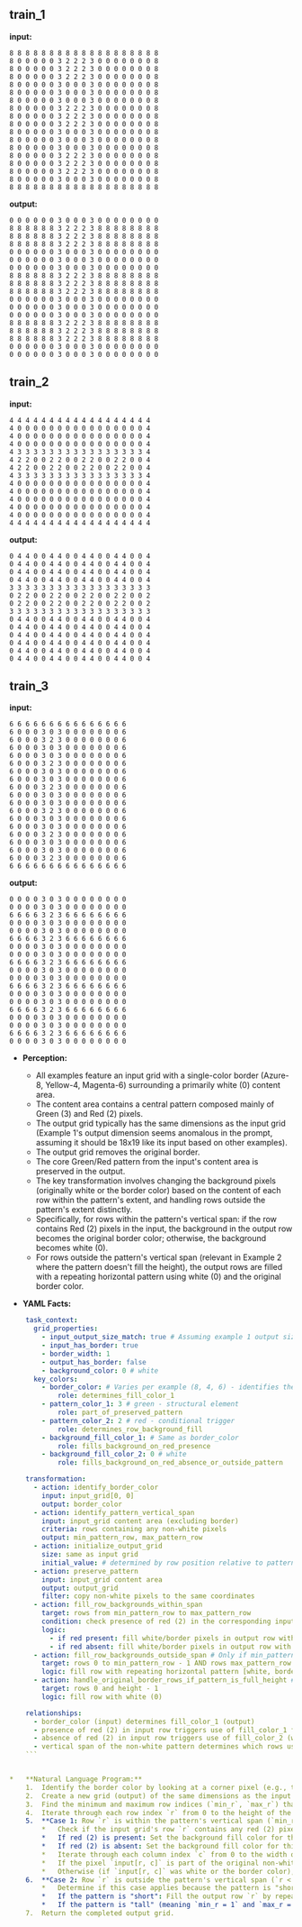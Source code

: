 
## train_1

**input:**
```
8 8 8 8 8 8 8 8 8 8 8 8 8 8 8 8 8 8 8
8 0 0 0 0 0 3 2 2 2 3 0 0 0 0 0 0 0 8
8 0 0 0 0 0 3 2 2 2 3 0 0 0 0 0 0 0 8
8 0 0 0 0 0 3 2 2 2 3 0 0 0 0 0 0 0 8
8 0 0 0 0 0 3 0 0 0 3 0 0 0 0 0 0 0 8
8 0 0 0 0 0 3 0 0 0 3 0 0 0 0 0 0 0 8
8 0 0 0 0 0 3 0 0 0 3 0 0 0 0 0 0 0 8
8 0 0 0 0 0 3 2 2 2 3 0 0 0 0 0 0 0 8
8 0 0 0 0 0 3 2 2 2 3 0 0 0 0 0 0 0 8
8 0 0 0 0 0 3 2 2 2 3 0 0 0 0 0 0 0 8
8 0 0 0 0 0 3 0 0 0 3 0 0 0 0 0 0 0 8
8 0 0 0 0 0 3 0 0 0 3 0 0 0 0 0 0 0 8
8 0 0 0 0 0 3 0 0 0 3 0 0 0 0 0 0 0 8
8 0 0 0 0 0 3 2 2 2 3 0 0 0 0 0 0 0 8
8 0 0 0 0 0 3 2 2 2 3 0 0 0 0 0 0 0 8
8 0 0 0 0 0 3 2 2 2 3 0 0 0 0 0 0 0 8
8 0 0 0 0 0 3 0 0 0 3 0 0 0 0 0 0 0 8
8 8 8 8 8 8 8 8 8 8 8 8 8 8 8 8 8 8 8
```


**output:**
```
0 0 0 0 0 0 3 0 0 0 3 0 0 0 0 0 0 0 0
8 8 8 8 8 8 3 2 2 2 3 8 8 8 8 8 8 8 8
8 8 8 8 8 8 3 2 2 2 3 8 8 8 8 8 8 8 8
8 8 8 8 8 8 3 2 2 2 3 8 8 8 8 8 8 8 8
0 0 0 0 0 0 3 0 0 0 3 0 0 0 0 0 0 0 0
0 0 0 0 0 0 3 0 0 0 3 0 0 0 0 0 0 0 0
0 0 0 0 0 0 3 0 0 0 3 0 0 0 0 0 0 0 0
8 8 8 8 8 8 3 2 2 2 3 8 8 8 8 8 8 8 8
8 8 8 8 8 8 3 2 2 2 3 8 8 8 8 8 8 8 8
8 8 8 8 8 8 3 2 2 2 3 8 8 8 8 8 8 8 8
0 0 0 0 0 0 3 0 0 0 3 0 0 0 0 0 0 0 0
0 0 0 0 0 0 3 0 0 0 3 0 0 0 0 0 0 0 0
0 0 0 0 0 0 3 0 0 0 3 0 0 0 0 0 0 0 0
8 8 8 8 8 8 3 2 2 2 3 8 8 8 8 8 8 8 8
8 8 8 8 8 8 3 2 2 2 3 8 8 8 8 8 8 8 8
8 8 8 8 8 8 3 2 2 2 3 8 8 8 8 8 8 8 8
0 0 0 0 0 0 3 0 0 0 3 0 0 0 0 0 0 0 0
0 0 0 0 0 0 3 0 0 0 3 0 0 0 0 0 0 0 0
```


## train_2

**input:**
```
4 4 4 4 4 4 4 4 4 4 4 4 4 4 4 4 4 4
4 0 0 0 0 0 0 0 0 0 0 0 0 0 0 0 0 4
4 0 0 0 0 0 0 0 0 0 0 0 0 0 0 0 0 4
4 0 0 0 0 0 0 0 0 0 0 0 0 0 0 0 0 4
4 3 3 3 3 3 3 3 3 3 3 3 3 3 3 3 3 4
4 2 2 0 0 2 2 0 0 2 2 0 0 2 2 0 0 4
4 2 2 0 0 2 2 0 0 2 2 0 0 2 2 0 0 4
4 3 3 3 3 3 3 3 3 3 3 3 3 3 3 3 3 4
4 0 0 0 0 0 0 0 0 0 0 0 0 0 0 0 0 4
4 0 0 0 0 0 0 0 0 0 0 0 0 0 0 0 0 4
4 0 0 0 0 0 0 0 0 0 0 0 0 0 0 0 0 4
4 0 0 0 0 0 0 0 0 0 0 0 0 0 0 0 0 4
4 0 0 0 0 0 0 0 0 0 0 0 0 0 0 0 0 4
4 4 4 4 4 4 4 4 4 4 4 4 4 4 4 4 4 4
```


**output:**
```
0 4 4 0 0 4 4 0 0 4 4 0 0 4 4 0 0 4
0 4 4 0 0 4 4 0 0 4 4 0 0 4 4 0 0 4
0 4 4 0 0 4 4 0 0 4 4 0 0 4 4 0 0 4
0 4 4 0 0 4 4 0 0 4 4 0 0 4 4 0 0 4
3 3 3 3 3 3 3 3 3 3 3 3 3 3 3 3 3 3
0 2 2 0 0 2 2 0 0 2 2 0 0 2 2 0 0 2
0 2 2 0 0 2 2 0 0 2 2 0 0 2 2 0 0 2
3 3 3 3 3 3 3 3 3 3 3 3 3 3 3 3 3 3
0 4 4 0 0 4 4 0 0 4 4 0 0 4 4 0 0 4
0 4 4 0 0 4 4 0 0 4 4 0 0 4 4 0 0 4
0 4 4 0 0 4 4 0 0 4 4 0 0 4 4 0 0 4
0 4 4 0 0 4 4 0 0 4 4 0 0 4 4 0 0 4
0 4 4 0 0 4 4 0 0 4 4 0 0 4 4 0 0 4
0 4 4 0 0 4 4 0 0 4 4 0 0 4 4 0 0 4
```


## train_3

**input:**
```
6 6 6 6 6 6 6 6 6 6 6 6 6 6 6
6 0 0 0 3 0 3 0 0 0 0 0 0 0 6
6 0 0 0 3 2 3 0 0 0 0 0 0 0 6
6 0 0 0 3 0 3 0 0 0 0 0 0 0 6
6 0 0 0 3 0 3 0 0 0 0 0 0 0 6
6 0 0 0 3 2 3 0 0 0 0 0 0 0 6
6 0 0 0 3 0 3 0 0 0 0 0 0 0 6
6 0 0 0 3 0 3 0 0 0 0 0 0 0 6
6 0 0 0 3 2 3 0 0 0 0 0 0 0 6
6 0 0 0 3 0 3 0 0 0 0 0 0 0 6
6 0 0 0 3 0 3 0 0 0 0 0 0 0 6
6 0 0 0 3 2 3 0 0 0 0 0 0 0 6
6 0 0 0 3 0 3 0 0 0 0 0 0 0 6
6 0 0 0 3 0 3 0 0 0 0 0 0 0 6
6 0 0 0 3 2 3 0 0 0 0 0 0 0 6
6 0 0 0 3 0 3 0 0 0 0 0 0 0 6
6 0 0 0 3 0 3 0 0 0 0 0 0 0 6
6 0 0 0 3 2 3 0 0 0 0 0 0 0 6
6 6 6 6 6 6 6 6 6 6 6 6 6 6 6
```


**output:**
```
0 0 0 0 3 0 3 0 0 0 0 0 0 0 0
0 0 0 0 3 0 3 0 0 0 0 0 0 0 0
6 6 6 6 3 2 3 6 6 6 6 6 6 6 6
0 0 0 0 3 0 3 0 0 0 0 0 0 0 0
0 0 0 0 3 0 3 0 0 0 0 0 0 0 0
6 6 6 6 3 2 3 6 6 6 6 6 6 6 6
0 0 0 0 3 0 3 0 0 0 0 0 0 0 0
0 0 0 0 3 0 3 0 0 0 0 0 0 0 0
6 6 6 6 3 2 3 6 6 6 6 6 6 6 6
0 0 0 0 3 0 3 0 0 0 0 0 0 0 0
0 0 0 0 3 0 3 0 0 0 0 0 0 0 0
6 6 6 6 3 2 3 6 6 6 6 6 6 6 6
0 0 0 0 3 0 3 0 0 0 0 0 0 0 0
0 0 0 0 3 0 3 0 0 0 0 0 0 0 0
6 6 6 6 3 2 3 6 6 6 6 6 6 6 6
0 0 0 0 3 0 3 0 0 0 0 0 0 0 0
0 0 0 0 3 0 3 0 0 0 0 0 0 0 0
6 6 6 6 3 2 3 6 6 6 6 6 6 6 6
0 0 0 0 3 0 3 0 0 0 0 0 0 0 0
```

*   **Perception:**
    *   All examples feature an input grid with a single-color border (Azure-8, Yellow-4, Magenta-6) surrounding a primarily white (0) content area.
    *   The content area contains a central pattern composed mainly of Green (3) and Red (2) pixels.
    *   The output grid typically has the same dimensions as the input grid (Example 1's output dimension seems anomalous in the prompt, assuming it should be 18x19 like its input based on other examples).
    *   The output grid removes the original border.
    *   The core Green/Red pattern from the input's content area is preserved in the output.
    *   The key transformation involves changing the background pixels (originally white or the border color) based on the content of each row within the pattern's extent, and handling rows outside the pattern's extent distinctly.
    *   Specifically, for rows within the pattern's vertical span: if the row contains Red (2) pixels in the input, the background in the output row becomes the original border color; otherwise, the background becomes white (0).
    *   For rows outside the pattern's vertical span (relevant in Example 2 where the pattern doesn't fill the height), the output rows are filled with a repeating horizontal pattern using white (0) and the original border color.

*   **YAML Facts:**
    
```yaml
    task_context:
      grid_properties:
        - input_output_size_match: true # Assuming example 1 output size was a typo
        - input_has_border: true
        - border_width: 1
        - output_has_border: false
        - background_color: 0 # white
      key_colors:
        - border_color: # Varies per example (8, 4, 6) - identifies the input border
            role: determines_fill_color_1
        - pattern_color_1: 3 # green - structural element
            role: part_of_preserved_pattern
        - pattern_color_2: 2 # red - conditional trigger
            role: determines_row_background_fill
        - background_fill_color_1: # Same as border_color
            role: fills_background_on_red_presence
        - background_fill_color_2: 0 # white
            role: fills_background_on_red_absence_or_outside_pattern

    transformation:
      - action: identify_border_color
        input: input_grid[0, 0]
        output: border_color
      - action: identify_pattern_vertical_span
        input: input_grid content area (excluding border)
        criteria: rows containing any non-white pixels
        output: min_pattern_row, max_pattern_row
      - action: initialize_output_grid
        size: same as input grid
        initial_value: # determined by row position relative to pattern span
      - action: preserve_pattern
        input: input_grid content area
        output: output_grid
        filter: copy non-white pixels to the same coordinates
      - action: fill_row_backgrounds_within_span
        target: rows from min_pattern_row to max_pattern_row
        condition: check presence of red (2) in the corresponding input row (content area)
        logic:
          - if red present: fill white/border pixels in output row with border_color
          - if red absent: fill white/border pixels in output row with white (0)
      - action: fill_row_backgrounds_outside_span # Only if min_pattern_row > 0 or max_pattern_row < height - 1
        target: rows 0 to min_pattern_row - 1 AND rows max_pattern_row + 1 to height - 1
        logic: fill row with repeating horizontal pattern [white, border_color, border_color]
      - action: handle_original_border_rows_if_pattern_is_full_height # if min_pattern_row = 1 and max_pattern_row = height - 2
        target: rows 0 and height - 1
        logic: fill row with white (0)

    relationships:
      - border_color (input) determines fill_color_1 (output)
      - presence of red (2) in input row triggers use of fill_color_1 for that row's background
      - absence of red (2) in input row triggers use of fill_color_2 (white) for that row's background
      - vertical span of the non-white pattern determines which rows use conditional fill vs pattern fill
    ```


*   **Natural Language Program:**
    1.  Identify the border color by looking at a corner pixel (e.g., top-left) of the input grid.
    2.  Create a new grid (output) of the same dimensions as the input grid.
    3.  Find the minimum and maximum row indices (`min_r`, `max_r`) that contain any non-background (non-white) pixels within the input grid's content area (i.e., excluding the 1-pixel border).
    4.  Iterate through each row index `r` from 0 to the height of the grid minus 1.
    5.  **Case 1: Row `r` is within the pattern's vertical span (`min_r <= r <= max_r`).**
        *   Check if the input grid's row `r` contains any red (2) pixels within the content columns (between column 1 and width-2).
        *   If red (2) is present: Set the background fill color for this output row to be the identified border color.
        *   If red (2) is absent: Set the background fill color for this output row to be white (0).
        *   Iterate through each column index `c` from 0 to the width of the grid minus 1.
        *   If the pixel `input[r, c]` is part of the original non-white pattern (i.e., not white and not the border color, typically green or red), copy `input[r, c]` to `output[r, c]`.
        *   Otherwise (if `input[r, c]` was white or the border color), set `output[r, c]` to the background fill color determined for this row.
    6.  **Case 2: Row `r` is outside the pattern's vertical span (`r < min_r` or `r > max_r`).**
        *   Determine if this case applies because the pattern is "short" (like Example 2) or because we are processing the original top/bottom border rows of a "tall" pattern (like Examples 1 and 3). This can be checked by seeing if `min_r > 1` or `max_r < height - 2`.
        *   If the pattern is "short": Fill the output row `r` by repeating the horizontal pattern `[white, border_color, border_color]` across the columns.
        *   If the pattern is "tall" (meaning `min_r = 1` and `max_r = height - 2`, and we are currently processing row 0 or row height-1): Fill the output row `r` entirely with white (0).
    7.  Return the completed output grid.
